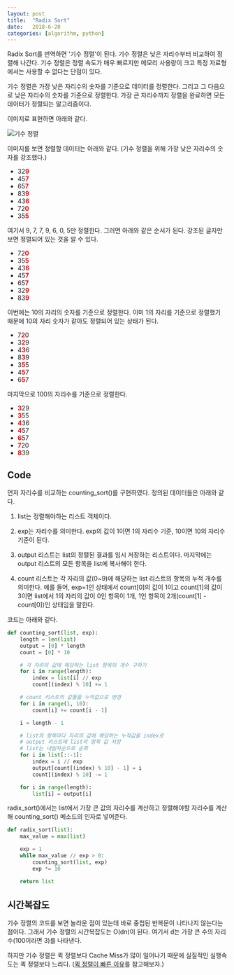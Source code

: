 ```yaml
---
layout: post
title:  "Radix Sort"
date:   2018-6-20
categories: [algorithm, python]
---
```


<p class="intro"><span class="dropcap">R</span>adix Sort를 번역하면 '기수 정렬'이 된다. 기수 정렬은 낮은 자리수부터 비교하여 정렬해 나간다. 기수 정렬은 정렬 속도가 매우 빠르지만 메모리 사용량이 크고 특정 자료형에서는 사용할 수 없다는 단점이 있다.</p>

기수 정렬은 가장 낮은 자리수의 숫자를 기준으로 데이터를 정렬한다. 그리고 그 다음으로 낮은 자리수의 숫자를 기준으로 정렬한다. 가장 큰 자리수까지 정렬을 완료하면 모든 데이터가 정렬되는 알고리즘이다.

이미지로 표현하면 아래와 같다.

![기수 정렬](https://ds055uzetaobb.cloudfront.net/image_optimizer/22630368cbc032ea43967b2610e73ded399e22a4.png)

이미지를 보면 정렬할 데이터는 아래와 같다. (기수 정렬을 위해 가장 낮은 자리수의 숫자를 강조했다.)

- 32<span style="color:red">**9**</span>
- 45<span style="color:red">**7**</span>
- 65<span style="color:red">**7**</span>
- 83<span style="color:red">**9**</span>
- 43<span style="color:red">**6**</span>
- 72<span style="color:red">**0**</span>
- 35<span style="color:red">**5**</span>

여기서 9, 7, 7, 9, 6, 0, 5만 정렬한다. 그러면 아래와 같은 순서가 된다. 강조된 글자만 보면 정렬되어 있는 것을 알 수 있다.

- 72<span style="color:red">**0**</span>
- 35<span style="color:red">**5**</span>
- 43<span style="color:red">**6**</span>
- 45<span style="color:red">**7**</span>
- 65<span style="color:red">**7**</span>
- 32<span style="color:red">**9**</span>
- 83<span style="color:red">**9**</span>

이번에는 10의 자리의 숫자를 기준으로 정렬한다. 이미 1의 자리를 기준으로 정렬했기 때문에 10의 자리 숫자가 같아도 정렬되어 있는 상태가 된다.

- 7<span style="color:red">**2**</span>0
- 3<span style="color:red">**2**</span>9
- 4<span style="color:red">**3**</span>6
- 8<span style="color:red">**3**</span>9
- 3<span style="color:red">**5**</span>5
- 4<span style="color:red">**5**</span>7
- 6<span style="color:red">**5**</span>7

마지막으로 100의 자리수를 기준으로 정렬한다.

- <span style="color:red">**3**</span>29
- <span style="color:red">**3**</span>55
- <span style="color:red">**4**</span>36
- <span style="color:red">**4**</span>57
- <span style="color:red">**6**</span>57
- <span style="color:red">**7**</span>20
- <span style="color:red">**8**</span>39

## Code

먼저 자리수를 비교하는 counting_sort()를 구현하였다. 정의된 데이터들은 아래와 같다.

1. list는 정렬해야하는 리스트 객체이다.

2. exp는 자리수를 의미한다. exp의 값이 1이면 1의 자리수 기준, 10이면 10의 자리수 기준이 된다.

3. output 리스트는 list의 정렬된 결과를 임시 저장하는 리스트이다. 마지막에는 output 리스트의 모든 항목을 list에 복사해야 한다.

4. count 리스트는 각 자리의 값(0~9)에 해당하는 list 리스트의 항목의 누적 개수를 의미한다. 예를 들어, exp=1인 상태에서 count[0]의 값이 1이고 count[1]의 값이 3이면 list에서 1의 자리의 값이 0인 항목이 1개, 1인 항목이 2개(count[1] - count[0])인 상태임을 말한다.

코드는 아래와 같다.

```python
def counting_sort(list, exp):
    length = len(list)
    output = [0] * length
    count = [0] * 10

    # 각 자리의 값에 해당하는 list 항목의 개수 구하기
    for i in range(length):
        index = list[i] // exp
        count[(index) % 10] += 1

    # count 리스트의 값들을 누적값으로 변경
    for i in range(1, 10):
        count[i] += count[i - 1]

    i = length - 1

    # list의 항목마다 자리의 값에 해당하는 누적값을 index로
    # output 리스트에 list의 항목 값 저장
    # list는 내림차순으로 순회
    for i in list[::-1]:
        index = i // exp
        output[count[(index) % 10] - 1] = i
        count[(index) % 10] -= 1

    for i in range(length):
        list[i] = output[i]
```

radix_sort()에서는 list에서 가장 큰 값의 자리수를 계산하고 정렬해야할 자리수를 계산해 counting_sort() 메소드의 인자로 넣어준다.

```python
def radix_sort(list):
    max_value = max(list)

    exp = 1
    while max_value // exp > 0:
        counting_sort(list, exp)
        exp *= 10

    return list
```

## 시간복잡도

기수 정렬의 코드를 보면 놀라운 점이 있는데 바로 중첩된 반복문이 나타나지 않는다는 점이다. 그래서 기수 정렬의 시간복잡도는 O(dn)이 된다. 여기서 d는 가장 큰 수의 자리수(100이라면 3)를 나타낸다.

하지만 기수 정렬은 퀵 정렬보다 Cache Miss가 많이 일어나기 때문에 실질적인 실행속도는 퀵 정렬보다 느리다. ([퀵 정렬이 빠른 이유]를 참고해보자.)

[퀵 정렬이 빠른 이유]: https://yeojin-dev.github.io/blog/quick-sort/
